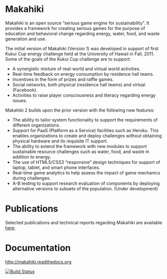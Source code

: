 Makahiki
========

Makahiki is an open source “serious game engine for sustainability”. It provides a framework for creating serious games for the purpose of education and behavioral change regarding energy, water, food, and waste generation and use.

The initial version of Makahiki (Version 1) was developed in support of first Kukui Cup energy challenge held at the University of Hawaii in Fall, 2011. Some of the goals of the Kukui Cup challenge are to support:

* A synergistic mixture of real-world and virtual world activities.
* Real-time feedback on energy consumption by residence hall teams.
* Incentives in the form of prizes and raffle games.
* Social networks, both physical (residence hall teams) and virtual (Facebook).
* Activities to raise player consciousness and literacy regarding energy issues.

Makahiki 2 builds upon the prior version with the following new features:

* The ability to tailor system functionality to support the requirements of different organizations.
* Support for PaaS (Platform as a Service) facilities such as Heroku. This enables organizations to  create and deploy challenges without obtaining physical hardware and its requisite IT support.
* The ability to extend the framework with new modules to support sustainable resource challenges such as water, food, and waste in addition to energy.
* The use of HTML5/CSS3 “responsive” design techniques for support of laptop, tablet, and smart phone interfaces.
* Real-time game analytics to help assess the impact of game mechanics during challenges.
* A-B testing to support research evaluation of components by deploying alternative versions to subsets of the population. (Under development)

Publications
============
Selected publications and technical reports regarding Makahiki are available  <a href="http://www.citeulike.org/group/3370/tag/makahiki" rel="nofollow">here</a>. </p>


Documentation
=============
http://makahiki.readthedocs.org

[![Build Status](https://travis-ci.org/csdl/makahiki.png)](https://travis-ci.org/csdl/makahiki)
